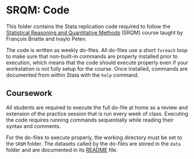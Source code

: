 # SRQM: Code

This folder contains the Stata replication code required to follow the [Statistical Reasoning and Quantitative Methods][srqm] (SRQM) course taught by François Briatte and Ivaylo Petev.

[srqm]: http://f.briatte.org/teaching/quanti/

The code is written as weekly do-files. All do-files use a short `foreach` loop to make sure that non-built-in commands are properly installed prior to execution, which means that the code should execute properly even if your workstation is not fully setup for the course. Once installed, commands are documented from within Stata with the `help` command.

## Coursework

All students are required to execute the full do-file at home as a review and extension of the practice session that is run every week of class. Executing the code requires running commands sequentially while reading their syntax and comments.

For the do-files to execute properly, the working directory must be set to the `SRQM` folder. The datasets called by the do-files are stored in the `data` folder and are documented in its [README][srqm-data] file.

[srqm-data]: https://github.com/briatte/srqm/blob/master/data/README.md
